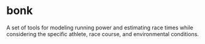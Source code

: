 # bonk

A set of tools for modeling running power and estimating race times while considering the specific athlete, race course, and environmental conditions.
